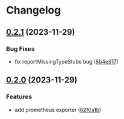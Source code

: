 # Changelog

## [0.2.1](https://github.com/yibuma/fastapi-prometheus-exporter/compare/v0.2.0...v0.2.1) (2023-11-29)


### Bug Fixes

* fix reportMissingTypeStubs bug ([8b4e817](https://github.com/yibuma/fastapi-prometheus-exporter/commit/8b4e8178a14620c98d04a4848d98770c0ef79c48))

## [0.2.0](https://github.com/yibuma/fastapi-prometheus-exporter/compare/v0.1.0...v0.2.0) (2023-11-29)


### Features

* add prometheus exporter ([62f0a1b](https://github.com/yibuma/fastapi-prometheus-exporter/commit/62f0a1bfe684cd053e4c5a12851c6702b4abc526))
